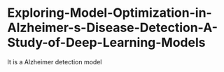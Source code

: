 # Exploring-Model-Optimization-in-Alzheimer-s-Disease-Detection-A-Study-of-Deep-Learning-Models
It is a Alzheimer detection model 
